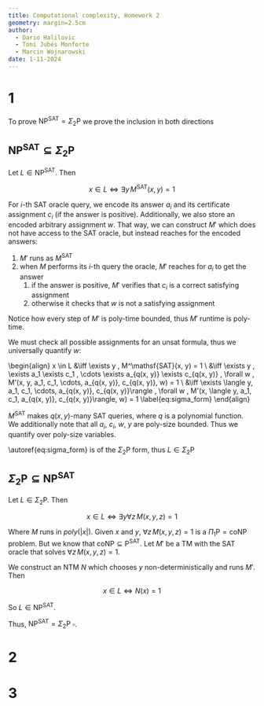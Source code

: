 ```yaml
---
title: Computational complexity, Homework 2
geometry: margin=2.5cm
author:
  - Dario Halilovic
  - Toni Jubés Monforte
  - Marcin Wojnarowski
date: 1-11-2024
---
```


# 1

To prove $\mathsf{NP}^\mathsf{SAT} = \Sigma_2\mathsf{P}$ we prove the inclusion in both directions

## $\mathsf{NP}^\mathsf{SAT} \subseteq \Sigma_2\mathsf{P}$

Let $L \in \mathsf{NP}^\mathsf{SAT}$. Then

$$
  x \in L \iff \exists y \, M^\mathsf{SAT}(x, y) = 1
$$

For $i$-th $\mathsf{SAT}$ oracle query, we encode its answer $a_i$ and its certificate assignment $c_i$ (if the answer is positive). Additionally, we also store an encoded arbitrary assignment $w$. That way, we can construct $M'$ which does not have access to the $\mathsf{SAT}$ oracle, but instead reaches for the encoded answers:

1. $M'$ runs as $M^\mathsf{SAT}$
2. when $M$ performs its $i$-th query the oracle, $M'$ reaches for $a_i$ to get the answer
   1. if the answer is positive, $M'$ verifies that $c_i$ is a correct satisfying assignment
   2. otherwise it checks that $w$ is not a satisfying assignment

Notice how every step of $M'$ is poly-time bounded, thus $M'$ runtime is poly-time.

We must check all possible assignments for an unsat formula, thus we universally quantify $w$:

\begin{align}
  x \in L &\iff \exists y \, M^\mathsf{SAT}(x, y) = 1 \\
          &\iff \exists y \, \exists a_1 \exists c_1 \, \cdots \exists a_{q(x, y)} \exists c_{q(x, y)} \, \forall w \, M'(x, y, a_1, c_1, \cdots, a_{q(x, y)}, c_{q(x, y)}, w) = 1 \\
          &\iff \exists \langle y, a_1, c_1, \cdots, a_{q(x, y)}, c_{q(x, y)}\rangle \, \forall w \, M'(x, \langle y, a_1, c_1, a_{q(x, y)}, c_{q(x, y)}\rangle, w) = 1 \label{eq:sigma_form}
\end{align}

$M^\mathsf{SAT}$ makes $q(x, y)$-many $\mathsf{SAT}$ queries, where $q$ is a polynomial function. We additionally note that all $a_i$, $c_i$, $w$, $y$ are poly-size bounded. Thus we quantify over poly-size variables.

\autoref{eq:sigma_form} is of the $\Sigma_2\mathsf{P}$ form, thus $L \in \Sigma_2\mathsf{P}$

## $\Sigma_2\mathsf{P} \subseteq \mathsf{NP}^\mathsf{SAT}$

Let $L \in \Sigma_2\mathsf{P}$. Then

$$
  x \in L \iff \exists y \forall z \, M(x, y, z) = 1
$$

Where $M$ runs in $poly(|x|)$. Given $x$ and $y$, $\forall z \, M(x, y, z) = 1$ is a $\Pi_1\mathsf P = \mathsf{coNP}$ problem. But we know that $\mathsf{coNP} \subseteq \mathsf{P}^{\mathsf{SAT}}$. Let $M'$ be a TM with the $\mathsf{SAT}$ oracle that solves $\forall z \, M(x, y, z) = 1$.

We construct an NTM $N$ which chooses $y$ non-deterministically and runs $M'$. Then

$$
  x \in L \iff N(x) = 1
$$

So $L \in \mathsf{NP}^\mathsf{SAT}$.

Thus, $\mathsf{NP}^\mathsf{SAT} = \Sigma_2\mathsf{P}$ $\square$.

# 2

# 3
